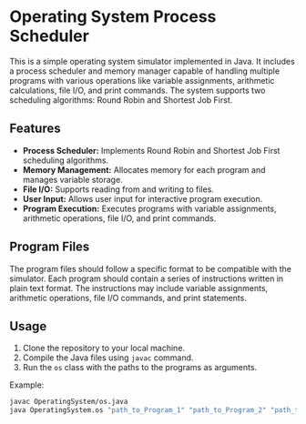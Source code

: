 # Operating System Process Scheduler

This is a simple operating system simulator implemented in Java. It includes a process scheduler and memory manager capable of handling multiple programs with various operations like variable assignments, arithmetic calculations, file I/O, and print commands. The system supports two scheduling algorithms: Round Robin and Shortest Job First.

## Features

- **Process Scheduler:** Implements Round Robin and Shortest Job First scheduling algorithms.
- **Memory Management:** Allocates memory for each program and manages variable storage.
- **File I/O:** Supports reading from and writing to files.
- **User Input:** Allows user input for interactive program execution.
- **Program Execution:** Executes programs with variable assignments, arithmetic operations, file I/O, and print commands.

## Program Files
The program files should follow a specific format to be compatible with the simulator. Each program should contain a series of instructions written in plain text format. The instructions may include variable assignments, arithmetic operations, file I/O commands, and print statements.

## Usage

1. Clone the repository to your local machine.
2. Compile the Java files using `javac` command.
3. Run the `os` class with the paths to the programs as arguments.

Example:
```bash
javac OperatingSystem/os.java
java OperatingSystem.os "path_to_Program_1" "path_to_Program_2" "path_to_Program_3"
